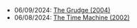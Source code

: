 - 06/09/2024: [The Grudge (2004)](https://www.imdb.com/title/tt0391198/)
- 06/08/2024: [The Time Machine (2002)](https://www.imdb.com/title/tt0268695)
